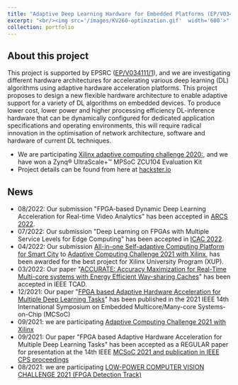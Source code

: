 ```yaml
---
title: "Adaptive Deep Learning Hardware for Embedded Platforms (EP/V034111/1)"
excerpt: "<br/><img src='/images/KV260-optimzation.gif'  width='600'>"
collection: portfolio
---
```


## About this project
This project is supported by EPSRC ([EP/V034111/1](https://gow.epsrc.ukri.org/NGBOViewGrant.aspx?GrantRef=EP/V034111/1)), and we are investigating different hardware architectures for accelerating various deep learning (DL) algorithms using adaptive hardware acceleration platforms. This project proposes to design a new flexible hardware architecture to enable adaptive support for a variety of DL algorithms on embedded devices. To produce lower cost, lower power and higher processing efficiency DL-inference hardware that can be dynamically configured for dedicated application specifications and operating environments, this will require radical innovation in the optimisation of network architecture, software and hardware of current DL techniques.  
- We are participating [Xilinx adaptive computing challenge 2020:](https://www.xilinx.com/community/contest2020.html), and we have won a Zynq® UltraScale+™ MPSoC ZCU104 Evaluation Kit 
- Project details can be found from here at [hackster.io](https://www.hackster.io/378085/adaptive-deep-learning-hardware-for-video-analytics-f8d064)

## News
- 08/2022: Our submission "FPGA-based Dynamic Deep Learning Acceleration for Real-time Video Analytics" has been accepted in [ARCS 2022](https://github.com/balancezhai/balancezhai.github.io/blob/master/files/ARCS_Lu.pdf).
- 07/2022: Our submission "Deep Learning on FPGAs with Multiple Service
Levels for Edge Computing" has been accepted in [ICAC 2022](https://github.com/balancezhai/balancezhai.github.io/blob/master/files/ICAC_Cong.pdf). 
- 04/2022: Our submission [All-in-one Self-adaptive Computing Platform for Smart City](https://www.hackster.io/yufan-lu/all-in-one-self-adaptive-computing-platform-for-smart-city-933ff2) to [Adaptive Computing Challenge 2021 with Xilinx](https://www.hackster.io/contests/xilinxadaptivecomputing2021), has been awarded for the best project for Xilinx University Program (XUP).
- 03/2022: Our paper "[ACCURATE: Accuracy Maximization for Real-Time Multi-core systems with Energy Efficient Way-sharing Caches](https://ieeexplore.ieee.org/abstract/document/9739790)" has been accepted in IEEE TCAD.
- 12/2021: Our paper "[FPGA based Adaptive Hardware Acceleration for Multiple Deep Learning Tasks](https://ieeexplore.ieee.org/abstract/document/9691938/)" has been published in the 2021 IEEE 14th International Symposium on Embedded Multicore/Many-core Systems-on-Chip (MCSoC)
- 09/2021: we are participating [Adaptive Computing Challenge 2021 with Xilinx](https://www.hackster.io/contests/xilinxadaptivecomputing2021) 
- 09/2021: Our paper "FPGA based Adaptive Hardware Acceleration for Multiple Deep Learning Tasks" has been accepted as a REGULAR paper for presentation at the 14th IEEE [MCSoC 2021 and publication in IEEE CPS proceedings](https://www.mcsoc-forum.org/)
- 08/2021: we are participating [LOW-POWER COMPUTER VISION CHALLENGE 2021 (FPGA Detection Track)](https://lpcv.ai/2021LPCVC/fpga-track)